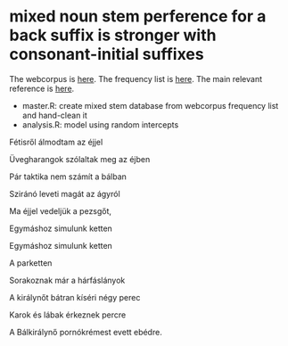 # mixed noun stem perference for a back suffix is stronger with consonant-initial suffixes

The webcorpus is [here](https://hlt.bme.hu/en/resources/webcorpus2).
The frequency list is [here](https://github.com/petyaracz/Racz2024).
The main relevant reference is [here](https://www.degruyter.com/document/doi/10.1515/cllt.2010.002/html).

- master.R: create mixed stem database from webcorpus frequency list and hand-clean it
- analysis.R: model using random intercepts

Fétisről álmodtam az éjjel

Üvegharangok szólaltak meg az éjben

Pár taktika nem számít a bálban

Sziránó leveti magát az ágyról

Ma éjjel vedeljük a pezsgőt,

Egymáshoz simulunk ketten

Egymáshoz simulunk ketten 

A parketten

Sorakoznak már a hárfáslányok

A királynőt bátran kíséri négy perec

Karok és lábak érkeznek percre

A Bálkirálynő pornókrémest evett ebédre.
